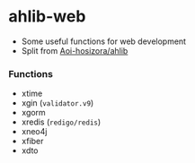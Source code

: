 # ahlib-web

+ Some useful functions for web development
+ Split from [Aoi-hosizora/ahlib](https://github.com/Aoi-hosizora/ahlib)

### Functions

+ xtime
+ xgin (`validator.v9`)
+ xgorm
+ xredis (`redigo/redis`)
+ xneo4j
+ xfiber
+ xdto
